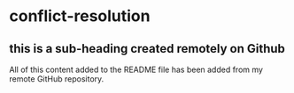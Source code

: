 # conflict-resolution

## this is a sub-heading created remotely on Github

All of this content added to the README file has been added from my remote GitHub repository.
